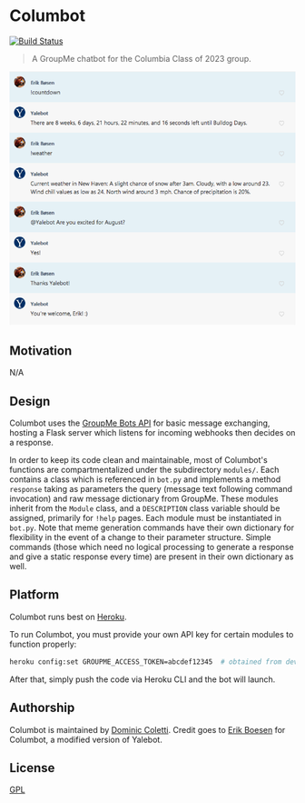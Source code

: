 # Columbot
[![Build Status](https://travis-ci.org/ErikBoesen/Yalebot.svg?branch=master)](https://travis-ci.org/ErikBoesen/Yalebot)

> A GroupMe chatbot for the Columbia Class of 2023 group.

![Screenshot](screenshot.png)

## Motivation
N/A

## Design
Columbot uses the [GroupMe Bots API](https://dev.groupme.com/tutorials/bots) for basic message exchanging, hosting a Flask server which listens for incoming webhooks then decides on a response.

In order to keep its code clean and maintainable, most of Columbot's functions are compartmentalized under the subdirectory `modules/`. Each contains a class which is referenced in `bot.py` and implements a method `response` taking as parameters the query (message text following command invocation) and raw message dictionary from GroupMe. These modules inherit from the `Module` class, and a `DESCRIPTION` class variable should be assigned, primarily for `!help` pages. Each module must be instantiated in `bot.py`. Note that meme generation commands have their own dictionary for flexibility in the event of a change to their parameter structure. Simple commands (those which need no logical processing to generate a response and give a static response every time) are present in their own dictionary as well.

## Platform
Columbot runs best on [Heroku](https://heroku.com).

To run Columbot, you must provide your own API key for certain modules to function properly:

```sh
heroku config:set GROUPME_ACCESS_TOKEN=abcdef12345  # obtained from dev.groupme.com
```

After that, simply push the code via Heroku CLI and the bot will launch.

## Authorship
Columbot is maintained by [Dominic Coletti](https://github.com/dominiccoletti). Credit goes to [Erik Boesen](https://github.com/ErikBoesen) for Columbot, a modified version of Yalebot.

## License
[GPL](LICENSE)
